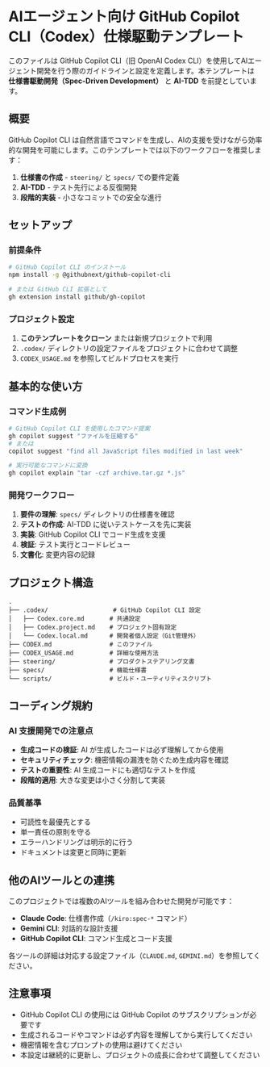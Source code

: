 # AIエージェント向け GitHub Copilot CLI（Codex）仕様駆動テンプレート

このファイルは GitHub Copilot CLI（旧 OpenAI Codex CLI）を使用してAIエージェント開発を行う際のガイドラインと設定を定義します。本テンプレートは **仕様書駆動開発（Spec-Driven Development）** と **AI-TDD** を前提としています。

## 概要

GitHub Copilot CLI は自然言語でコマンドを生成し、AIの支援を受けながら効率的な開発を可能にします。このテンプレートでは以下のワークフローを推奨します：

1. **仕様書の作成** - `steering/` と `specs/` での要件定義
2. **AI-TDD** - テスト先行による反復開発
3. **段階的実装** - 小さなコミットでの安全な進行

## セットアップ

### 前提条件

```bash
# GitHub Copilot CLI のインストール
npm install -g @githubnext/github-copilot-cli

# または GitHub CLI 拡張として
gh extension install github/gh-copilot
```

### プロジェクト設定

1. **このテンプレートをクローン** または新規プロジェクトで利用
2. `.codex/` ディレクトリの設定ファイルをプロジェクトに合わせて調整
3. `CODEX_USAGE.md` を参照してビルドプロセスを実行

## 基本的な使い方

### コマンド生成例

```bash
# GitHub Copilot CLI を使用したコマンド提案
gh copilot suggest "ファイルを圧縮する"
# または
copilot suggest "find all JavaScript files modified in last week"

# 実行可能なコマンドに変換
gh copilot explain "tar -czf archive.tar.gz *.js"
```

### 開発ワークフロー

1. **要件の理解**: `specs/` ディレクトリの仕様書を確認
2. **テストの作成**: AI-TDD に従いテストケースを先に実装
3. **実装**: GitHub Copilot CLI でコード生成を支援
4. **検証**: テスト実行とコードレビュー
5. **文書化**: 変更内容の記録

## プロジェクト構造

```
.
├── .codex/                  # GitHub Copilot CLI 設定
│   ├── Codex.core.md       # 共通設定
│   ├── Codex.project.md    # プロジェクト固有設定
│   └── Codex.local.md      # 開発者個人設定（Git管理外）
├── CODEX.md                # このファイル
├── CODEX_USAGE.md          # 詳細な使用方法
├── steering/               # プロダクトステアリング文書
├── specs/                  # 機能仕様書
└── scripts/                # ビルド・ユーティリティスクリプト
```

## コーディング規約

### AI 支援開発での注意点

- **生成コードの検証**: AI が生成したコードは必ず理解してから使用
- **セキュリティチェック**: 機密情報の漏洩を防ぐため生成内容を確認
- **テストの重要性**: AI 生成コードにも適切なテストを作成
- **段階的適用**: 大きな変更は小さく分割して実装

### 品質基準

- 可読性を最優先とする
- 単一責任の原則を守る
- エラーハンドリングは明示的に行う
- ドキュメントは変更と同時に更新

## 他のAIツールとの連携

このプロジェクトでは複数のAIツールを組み合わせた開発が可能です：

- **Claude Code**: 仕様書作成（`/kiro:spec-*` コマンド）
- **Gemini CLI**: 対話的な設計支援
- **GitHub Copilot CLI**: コマンド生成とコード支援

各ツールの詳細は対応する設定ファイル（`CLAUDE.md`, `GEMINI.md`）を参照してください。

## 注意事項

- GitHub Copilot CLI の使用には GitHub Copilot のサブスクリプションが必要です
- 生成されるコードやコマンドは必ず内容を理解してから実行してください
- 機密情報を含むプロンプトの使用は避けてください
- 本設定は継続的に更新し、プロジェクトの成長に合わせて調整してください